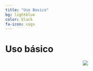 ```yaml
---
title: "Uso Basico"
bg: lightblue
color: black
fa-icon: cogs
---
```


# Uso básico


<div style="text-align:center">
  <img src="http://www.oleaconsulting.com.mx/tvc/infografia-tvc-2.png" />
</div>




